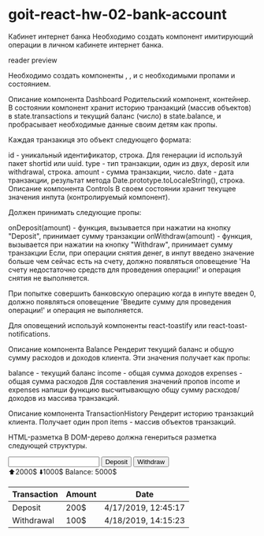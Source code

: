 # goit-react-hw-02-bank-account

Кабинет интернет банка Необходимо создать компонент имитирующий операции в
личном кабинете интернет банка.

reader preview

Необходимо создать компоненты <Dashboard>, <Controls>, <Balance> и
<TransactionHistory> c необходимыми пропами и состоянием.

Описание компонента Dashboard Родительский компонент, контейнер. В состоянии
компонент хранит историю транзакций (массив объектов) в state.transactions и
текущий баланс (число) в state.balance, и пробрасывает необходимые данные своим
детям как пропы.

Каждая транзакиця это объект следующего формата:

id - уникальный идентификатор, строка. Для генерации id используй пакет shortid
или uuid. type - тип транзакции, один из двух, deposit или withdrawal, строка.
amount - сумма транзакции, число. date - дата транзакции, результат метода
Date.prototype.toLocaleString(), строка. Описание компонента Controls В своем
состоянии хранит текущее значения инпута (контролируемый компонент).

Должен принимать следующие пропы:

onDeposit(amount) - функция, вызывается при нажатии на кнопку "Deposit",
принимает сумму транзакции onWithdraw(amount) - функция, вызывается при нажатии
на кнопку "Withdraw", принимает сумму транзакции Если, при операции снятия
денег, в инпут введено значение больше чем сейчас есть на счету, должно
появляться оповещение 'На счету недостаточно средств для проведения операции!' и
операция снятия не выполняется.

При попытке совершить банковскую операцию когда в инпуте введен 0, должно
появляться оповещение 'Введите сумму для проведения операции!' и операция не
выполняется.

Для оповещений используй компоненты react-toastify или
react-toast-notifications.

Описание компонента Balance Рендерит текущий баланс и общую сумму расходов и
доходов клиента. Эти значения получает как пропы:

balance - текущий баланс income - общая сумма доходов expenses - общая сумма
расходов Для составления значений пропов income и expenses напиши функцию
высчитывающую общу сумму расходов/доходов из массива транзакций.

Описание компонента TransactionHistory Рендерит историю транзакций клиента.
Получает один проп items - массив объектов транзакций.

HTML-разметка В DOM-дерево должна генериться разметка следующей структуры.

<!-- Разметка компонента <Dashboard> -->
<div class="dashboard">
  <!-- Разметка компонента <Controls> -->
  <section class="controls">
    <input type="number" name="amount" />
    <button type="button">Deposit</button>
    <button type="button">Withdraw</button>
  </section>

  <!-- Разметка компонента <Balance> -->
  <section class="balance">
    <span>⬆️2000$</span>
    <span>⬇️1000$</span>
    <span>Balance: 5000$</span>
  </section>

  <!-- Разметка компонента <TransactionHistory> -->
  <table class="history">
    <thead>
      <tr>
        <th>Transaction</th>
        <th>Amount</th>
        <th>Date</th>
      </tr>
    </thead>
    <tbody>
      <tr>
        <td>Deposit</td>
        <td>200$</td>
        <td>4/17/2019, 12:45:17</td>
      </tr>
      <tr>
        <td>Withdrawal</td>
        <td>100$</td>
        <td>4/18/2019, 14:15:23</td>
      </tr>
    </tbody>
  </table>
</div>
